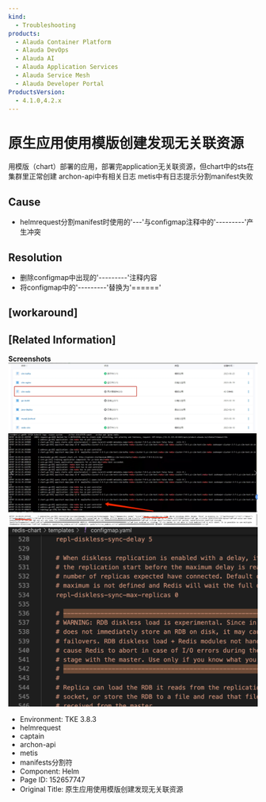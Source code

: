 ```yaml
---
kind:
  - Troubleshooting
products:
  - Alauda Container Platform
  - Alauda DevOps
  - Alauda AI
  - Alauda Application Services
  - Alauda Service Mesh
  - Alauda Developer Portal
ProductsVersion:
  - 4.1.0,4.2.x
---
```

<!-- A type of document that involves encountering a fault, diagnosing it, performing root cause analysis, and providing solutions. -->

# 原生应用使用模版创建发现无关联资源

用模版（chart）部署的应用，部署完application无关联资源，但chart中的sts在集群里正常创建 archon-api中有相关日志 metis中有日志提示分割manifest失败

## Cause
- helmrequest分割manifest时使用的'---'与configmap注释中的'---------'产生冲突

## Resolution
- 删除configmap中出现的'---------'注释内容
- 将configmap中的'---------'替换为'======'

## [workaround]

## [Related Information]
**Screenshots**
![](assets/yuan-sheng-ying-yong-shi-yong-mo-ban-chuang-jian-fa-xian-wu-guan-lian-zi-yuan/image2023-7-18_17-23-40.png)
![](assets/yuan-sheng-ying-yong-shi-yong-mo-ban-chuang-jian-fa-xian-wu-guan-lian-zi-yuan/image2023-7-18_17-23-53.png)
![](assets/yuan-sheng-ying-yong-shi-yong-mo-ban-chuang-jian-fa-xian-wu-guan-lian-zi-yuan/image2023-7-18_17-25-55.png)
![](assets/yuan-sheng-ying-yong-shi-yong-mo-ban-chuang-jian-fa-xian-wu-guan-lian-zi-yuan/image2023-7-18_17-28-54.png)
- Environment: TKE 3.8.3
- helmrequest
- captain
- archon-api
- metis
- manifests分割符
- Component: Helm
- Page ID: 152657747
- Original Title: 原生应用使用模版创建发现无关联资源
